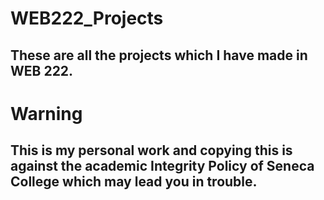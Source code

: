 # WEB222_Projects

## These are all the projects which I have made in WEB 222.

# Warning

## This is my personal work and copying this is against the academic Integrity Policy of Seneca College which may lead you in trouble.
